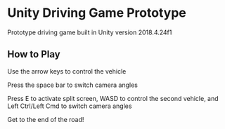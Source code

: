 # Unity Driving Game Prototype
Prototype driving game built in Unity version 2018.4.24f1

## How to Play
Use the arrow keys to control the vehicle

Press the space bar to switch camera angles

Press E to activate split screen, WASD to control the second vehicle, and Left Ctrl/Left Cmd to switch camera angles

Get to the end of the road!
